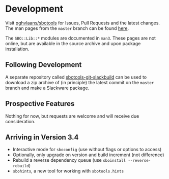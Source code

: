 # Development

Visit [pghvlaans/sbotools](https://github.com/pghvlaans/sbotools) for Issues, Pull Requests and the latest changes. The man pages from the `master` branch can be found [here](/sbotools/man/post-release/).

The `SBO::Lib::*` modules are documented in `man3`. These pages are not online, but are available in the source archive and upon package installation.

## Following Development

A separate repository called [sbotools-git-slackbuild](https://github.com/pghvlaans/sbotools-git-slackbuild) can be used to download a zip archive of (in principle) the latest commit on the `master` branch and make a Slackware package.

## Prospective Features

Nothing for now, but requests are welcome and will receive due consideration.

## Arriving in Version 3.4

* Interactive mode for `sboconfig` (use without flags or options to access)
* Optionally, only upgrade on version and build increment (not difference)
* Rebuild a reverse dependency queue (use `sboinstall --reverse-rebuild`)
* `sbohints`, a new tool for working with `sbotools.hints`
